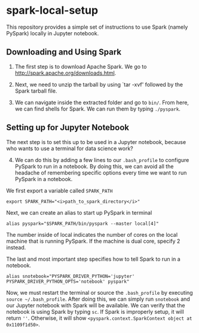 # spark-local-setup

This repository provides a simple set of instructions to use Spark (namely PySpark) locally in Jupyter notebook. 

## Downloading and Using Spark
1) The first step is to download Apache Spark. We go to <a href='http://spark.apache.org/downloads.html'>http://spark.apache.org/downloads.html</a>.

2) Next, we need to unzip the tarball by using `tar -xvf' followed by the Spark tarball file.

3) We can navigate inside the extracted folder and go to `bin/`. From here, we can find shells for Spark. We can run them by typing `./pyspark`.

## Setting up for Jupyter Notebook
The next step is to set this up to be used in a Jupyter notebook, because who wants to use a terminal for data science work?

4) We can do this by adding a few lines to our `.bash_profile` to configure PySpark to run in a notebook. By doing this, we can avoid all the headache of remembering specific options every time we want to run PySpark in a notebook.

We first export a variable called `SPARK_PATH`
```
export SPARK_PATH="<i>path_to_spark_directory</i>"
```
Next, we can create an alias to start up PySpark in terminal
```
alias pyspark="$SPARK_PATH/bin/pyspark --master local[4]"
```
The number inside of local indicates the number of cores on the local machine that is running PySpark. If the machine is dual core, specify 2 instead.

The last and most important step specifies how to tell Spark to run in a notebook.
```
alias snotebook="PYSPARK_DRIVER_PYTHON='jupyter' PYSPARK_DRIVER_PYTHON_OPTS='notebook' pyspark"
```

Now, we must restart the terminal or source the `.bash_profile` by executing `source ~/.bash_profile`. After doing this, we can simply run `snotebook` and our Jupyter notebook with Spark will be available. We can verify that the notebook is using Spark by typing `sc`. If Spark is improperly setup, it will return `''`. Otherwise, it will show `<pyspark.context.SparkContext object at 0x1109f1d50>`.

